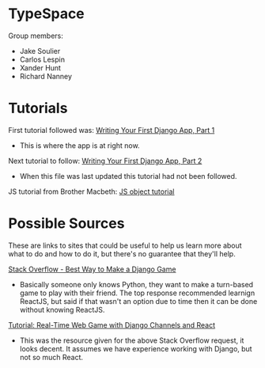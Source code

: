 # TypeSpace

Group members:
* Jake Soulier
* Carlos Lespin
* Xander Hunt
* Richard Nanney

# Tutorials

First tutorial followed was:
[Writing Your First Django App, Part 1](https://docs.djangoproject.com/en/4.0/intro/tutorial01/)
* This is where the app is at right now.

Next tutorial to follow:
[Writing Your First Django App, Part 2](https://docs.djangoproject.com/en/4.0/intro/tutorial02/)
* When this file was last updated this tutorial had not been followed.

JS tutorial from Brother Macbeth:
[JS object tutorial](https://developer.mozilla.org/en-US/docs/Learn/JavaScript/Objects/Object_building_practice)

# Possible Sources
These are links to sites that could be useful to help us learn more about what to do and how to do it, but there's no guarantee that they'll help.

[Stack Overflow - Best Way to Make a Django Game](https://stackoverflow.com/questions/51857043/best-way-to-make-a-multiplayer-turn-by-turn-online-game-with-python-back-end)
* Basically someone only knows Python, they want to make a turn-based game to play with their friend. The top response recommended learnign ReactJS, but said if that wasn't an option due to time then it can be done without knowing ReactJS.

[Tutorial: Real-Time Web Game with Django Channels and React](https://codyparker.com/django-channels-with-react/)
* This was the resource given for the above Stack Overflow request, it looks decent. It assumes we have experience working with Django, but not so much React.
